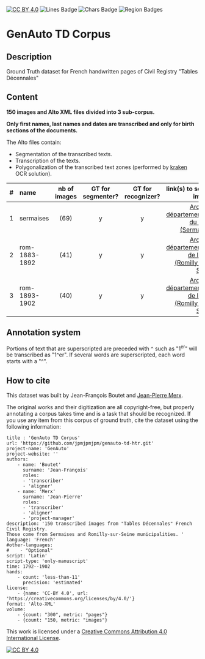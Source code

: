 [![CC BY 4.0][cc-by-shield]][cc-by]
![Lines Badge](https://img.shields.io/endpoint?url=https://gist.githubusercontent.com/jpmjpmjpm/f9d911269b14e279fca33a4224279234/raw/lines.json)
![Chars Badge](https://img.shields.io/endpoint?url=https://gist.githubusercontent.com/jpmjpmjpm/f9d911269b14e279fca33a4224279234/raw/chars.json)
![Region Badges](https://img.shields.io/endpoint?url=https://gist.githubusercontent.com/jpmjpmjpm/f9d911269b14e279fca33a4224279234/raw/regions.json)

# GenAuto TD Corpus

## Description

Ground Truth dataset for French handwritten pages of Civil Registry "Tables Décennales"

## Content

**150 images and Alto XML files divided into 3 sub-corpus.**

**Only first names, last names and dates are transcribed and only for birth sections of the documents.**

The Alto files contain:

- Segmentation of the transcribed texts.
- Transcription of the texts.
- Polygonalization of the transcribed text zones (performed by [kraken](http://kraken.re/) OCR solution).

| #   | name          | nb of images | GT for segmenter? | GT for recognizer? |                                                link(s) to source images | 
|-----|:--------------|:------------:|:-----------------:|:------------------:|------------------------------------------------------------------------:| 
| 1   | sermaises     |     (69)     |         y         |         y          |             [Archives départementales du Loiret (Sermaises)][sermaises] |
| 2   | rom-1883-1892 |     (41)     |         y         |         y          | [Archives départementales de l'Aube (Romilly-sur-Seine)][rom-1883-1892] |
| 3   | rom-1893-1902 |     (40)     |         y         |         y          | [Archives départementales de l'Aube (Romilly-sur-Seine)][rom-1893-1902] |

## Annotation system

Portions of text that are superscripted are preceded with `^` such as "1<sup>er</sup>" will be transcribed as "1^er".
If several words are superscripted, each word starts with a "^".

## How to cite

This dataset was built by Jean-François Boutet and [Jean-Pierre Merx](https://github.com/jpmjpmjpm).

The original works and their digitization are all copyright-free, but properly annotating a corpus takes time and is a
task that should be recognized. If you use any item from this corpus of ground truth, cite the dataset using the
following information:

```
title : 'GenAuto TD Corpus'
url: 'https://github.com/jpmjpmjpm/genauto-td-htr.git'
project-name: 'GenAuto'
project-website: ''
authors:
    - name: 'Boutet'
      surname: 'Jean-François'
      roles:
      - 'transcriber'
      - 'aligner'
    - name: 'Merx'
      surname: 'Jean-Pierre'
      roles:
      - 'transcriber'
      - 'aligner'
      - 'project-manager'
description: '150 transcribed images from "Tables Décennales" French Civil Registry.
Those come from Sermaises and Romilly-sur-Seine municipalities. '
language: 'French'
#other-languages:
#    - "Optional"
script: 'Latin'
script-type: 'only-manuscript'
time: 1792--1902
hands: 
    - count: 'less-than-11'
      precision: 'estimated'
license:
    - {name: 'CC-BY 4.0', url: 'https://creativecommons.org/licenses/by/4.0/'}
format: 'Alto-XML'
volume:
    - {count: "300", metric: "pages"}
    - {count: "150, metric: "images"}
```

This work is licensed under a
[Creative Commons Attribution 4.0 International License][cc-by].

[![CC BY 4.0][cc-by-image]][cc-by]

[cc-by]: http://creativecommons.org/licenses/by/4.0/
[cc-by-image]: https://i.creativecommons.org/l/by/4.0/88x31.png
[cc-by-shield]: https://img.shields.io/badge/License-CC%20BY%204.0-lightgrey.svg
[sermaises]: https://consultation.archives-loiret.fr/e/EtatCivil?from=0&f_11%5B0%5D=Tables+d%E9cennales&f_10%5B0%5D=Sermaises
[rom-1883-1892]: https://www.archives-aube.fr/ark:42751/s0057769c92e9dea/57769c92ea3cc
[rom-1893-1902]: http://www.archives-aube.fr/ark:/42751/s0057769d248ccfa/57769d248d20b
